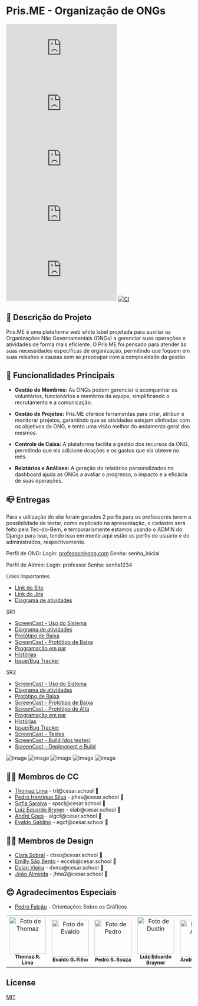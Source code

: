 # Pris.ME - Organização de ONGs

![GitHub repo size](https://img.shields.io/github/repo-size/P-E-N-T-E-S/Pris.me?style=flat)
![GitHub language count](https://img.shields.io/github/languages/count/P-E-N-T-E-S/Pris.me?style=flat&logo=python)
![Bitbucket open issues](https://img.shields.io/bitbucket/issues/P-E-N-T-E-S/Pris.me?style=flat&logo=github)
![Commits](https://img.shields.io/github/commit-activity/t/P-E-N-T-E-S/Pris.me?style=flat&logo=github)
[![GitHub](https://img.shields.io/github/license/P-E-N-T-E-S/Pris.me)](LICENSE.md)
[![CI](https://github.com/P-E-N-T-E-S/Pris.me/actions/workflows/main_prisme.yml/badge.svg)](https://github.com/P-E-N-T-E-S/Pris.me/actions/workflows/main_prisme.yml)

## 📄 Descrição do Projeto

Pris.ME é uma plataforma web white label projetada para auxiliar as Organizações Não Governamentais (ONGs) a gerenciar suas operações e atividades de forma mais eficiente. O Pris.ME foi pensado para atender às suas necessidades específicas de organização, permitindo que foquem em suas missões e causas sem se preocupar com a complexidade da gestão.

## 🔧 Funcionalidades Principais

- **Gestão de Membros:** As ONGs podem gerenciar e acompanhar os voluntários, funcionários e membros da equipe, simplificando o recrutamento e a comunicação.

- **Gestão de Projetos:** Pris.ME oferece ferramentas para criar, atribuir e monitorar projetos, garantindo que as atividades estejam alinhadas com os objetivos da ONG, e tento uma visão melhor do andamento geral dos mesmos.

- **Controle de Caixa:** A plataforma facilita a gestão dos recursos da ONG, permitindo que ela adicione doações e os gastos que ela obteve no mês.

- **Relatórios e Análises:** A geração de relatórios personalizados no dashboard ajuda as ONGs a avaliar o progresso, o impacto e a eficácia de suas operações.

## 📪 Entregas

   Para a utilização do site foram gerados 2 perfis para os professores terem a possibilidade de testar, como explicado na apresentação, o cadastro será feito pela Tec-do-Bem, e temporariamente estamos usando o ADMIN do Django para isso, tendo isso em mente aqui estão os perfis do usuário e do administrados, respectivamente.

   Perfil de ONG:
   Login: professor@ong.com
   Senha: senha_inicial

   Perfil de Admin:
   Login: professor
   Senha: senha1234
      
   

<p>Links Importantes</p>
<ul>
  <li>
    <a  href="https://prisme.azurewebsites.net"
      >Link do Site</a
    >
  </li>
  <li>
    <a  href="https://pentes.atlassian.net/jira/software/projects/CPB/boards/5"
      >Link do Jira</a
    >
  </li>
  <li>
    <a  href="https://docs.google.com/document/d/1zw3Q6Y6QbHdDzpf4Eu1U9jx_Ms4kfT1JEyAKVdMWnt8/edit?usp=sharing"
      >Diagrama de atividades</a
    >
  </li>
</ul>

<p>SR1</p>
<ul>
  <li>
    <a  href="https://youtu.be/vERwEOPt9Qc"
      >ScreenCast - Uso do Sistema</a
    >
  </li>
  <li>
    <a  href="https://docs.google.com/document/d/1zw3Q6Y6QbHdDzpf4Eu1U9jx_Ms4kfT1JEyAKVdMWnt8/edit?usp=sharing"
      >Diagrama de atividades</a
    >
  </li>
  <li>
    <a  href="https://www.figma.com/file/ehowufTUz5Sg4mg2masjF1/Prisme?type=design&node-id=0-1&mode=design&t=OAn8YZO056gLmV1V-0"
      >Protótipo de Baixa</a
    >
  </li>
  <li>
    <a  href="https://youtu.be/ozqRWbZTO3Y"
      >ScreenCast - Protótipo de Baixa</a
    >
  </li>
  <li>
    <a  href="https://docs.google.com/document/d/1uZJiRaoUQdAlYjUM7m2XICWPBa_vKEbbz8SDrHWMa_8/edit?usp=sharing"
      >Programação em par</a
    >
  </li>
  <li>
    <a  href="https://docs.google.com/document/d/1vjCia_IBUBho_FyzylWsSR1c8YJB38FYgEZ8zyqE3Ko/edit?usp=sharing"
      >Histórias</a
    >
  </li>
  <li>
    <a  href="https://github.com/P-E-N-T-E-S/Pris.ME/assets/126795323/e5d13618-3501-49b8-af8c-0467de214a85"
      >Issue/Bug Tracker</a
    >
  </li>
</ul>

<p>SR2</p>
<ul>
  <li>
    <a  href=""
      >ScreenCast - Uso do Sistema</a
    >
  </li>
  <li>
    <a  href=""
      >Diagrama de atividades</a
    >
  </li>
  <li>
    <a  href="https://www.figma.com/file/ehowufTUz5Sg4mg2masjF1/Prisme?type=design&node-id=0-1&mode=design&t=OAn8YZO056gLmV1V-0"
      >Protótipo de Baixa</a
    >
  </li>
  <li>
    <a  href=""
      >ScreenCast - Protótipo de Baixa</a
    >
  </li>
  <li>
    <a  href=""
      >ScreenCast - Protótipo de Alta</a
    >
  </li>
  <li>
    <a  href="https://docs.google.com/document/d/1uZJiRaoUQdAlYjUM7m2XICWPBa_vKEbbz8SDrHWMa_8/edit?usp=sharing"
      >Programação em par</a
    >
  </li>
  <li>
    <a  href="https://docs.google.com/document/d/1vjCia_IBUBho_FyzylWsSR1c8YJB38FYgEZ8zyqE3Ko/edit?usp=sharing"
      >Histórias</a
    >
  </li>
  <li>
    <a  href="https://github.com/P-E-N-T-E-S/Pris.ME/assets/126795323/e5d13618-3501-49b8-af8c-0467de214a85"
      >Issue/Bug Tracker</a
    >
  </li>
   <li>
    <a  href=""
      >ScreenCast - Testes</a
    >
  </li>
   <li>
    <a  href=""
      >ScreenCast - Build (dos testes)</a
    >
  </li>
   <li>
    <a  href=""
      >ScreenCast - Deployment e Build</a
    >
  </li>
</ul>

![image](https://github.com/P-E-N-T-E-S/Pris.ME/assets/126795323/e9c65455-f0a2-4269-a6c0-e3e89c040e54)
![image](https://github.com/P-E-N-T-E-S/Pris.ME/assets/126795323/e6749da4-b5c5-4ab8-8721-7ec290021edf)
![image](https://github.com/P-E-N-T-E-S/Pris.ME/assets/126795323/dd26cd91-75a0-4d12-8e55-f7f5eef12a01)
![image](https://github.com/P-E-N-T-E-S/Pris.ME/assets/126795323/5874aac1-1124-499b-aac0-7c1786a65910)
![image](https://github.com/P-E-N-T-E-S/Pris.ME/assets/126795323/3bbc8fa5-72bb-4c79-b9b2-0ba70a69b778)


## 👩‍💻 Membros de CC

<ul>
  <li>
    <a href="https://github.com/Thomazrlima">Thomaz Lima</a> - trl@cesar.school 📩
  </li>
  <li>
    <a href="https://github.com/hsspedro">Pedro Henrique Silva</a> - phss@cesar.school 📩
  </li>
  <li>
    <a href="https://github.com/Sofia-Saraiva">Sofia Saraiva</a> - spscl@cesar.school 📩
  </li>
  <li>
    <a href="https://github.com/Luiz-Edu0202">Luiz Eduardo Bryner</a> - elab@cesar.school 📩
  </li>
  <li>
    <a href="https://github.com/Nerebo">André Goes</a> - algcf@cesar.school 📩
  </li>
  <li>
    <a href="https://github.com/evaldocunhaf">Evaldo Galdino</a> - egcf@cesar.school 📩
  </li>
</ul>

## 👨‍🎨 Membros de Design

<ul>
  <li>
    <a href="https://www.linkedin.com/in/clara-batista-sobral-de-oliveira-351947265/">Clara Sobral</a> - cbso@cesar.school 📩
  </li>
  <li>
    <a href="https://emillysaobento.carrd.co/?fbclid=PAAabKO9AleSjDVm8NMYDXGLUNwpeUD4miwivqiBgTNcZ-TlBikS4EclilYdA">Emilly São Bento</a> - eccsb@cesar.school 📩
  </li>
  <li>
    <a href="https://linktr.ee/DylanVieira?utm_source=linktree_admin_share">Dylan Vieira</a> - dvma@cesar.school 📩
  </li>
  <li>
    <a href="https://www.linkedin.com/in/jo%C3%A3ofilipemafraalmeida/">João Almeida</a> - jfma2@cesar.school 📩
  </li>
</ul>

## 😊 Agradecimentos Especiais

<ul>
  <li>
    <a href="https://www.linkedin.com/in/pedrodiasfalcao/?miniProfileUrn=urn%3Ali%3Afs_miniProfile%3AACoAAEWtkW4ByFLrKrjw04WJ6m5SBt86SocSM38">Pedro Falção</a> - Orientações Sobre os Gráficos
  </li>
</ul>
  
<table>
  <tr>
    <td align="center">
      <a href="https://github.com/Thomazrlima">
        <img src="https://avatars3.githubusercontent.com/Thomazrlima" width="100px;" alt="Foto de Thomaz"/><br>
        <sub>
          <b>Thomaz R. Lima</b>
        </sub>
      </a>
    </td>
    <td align="center">
      <a href="https://github.com/evaldocunhaf">
        <img src="https://avatars3.githubusercontent.com/evaldocunhaf" width="100px;" alt="Foto de Evaldo"/><br>
        <sub>
          <b>Evaldo G. Filho</b>
        </sub>
      </a>
    </td>
    <td align="center">
      <a href="https://github.com/hsspedro">
        <img src="https://avatars.githubusercontent.com/hsspedro" width="100px;" alt="Foto de Pedro"/><br>
        <sub>
          <b>Pedro S. Souza</b>
        </sub>
      </a>
    </td>
    <td align="center">
      <a href="https://github.com/Luiz-Edu0202">
        <img src="https://avatars.githubusercontent.com/Luiz-Edu0202" width="100px;" alt="Foto de Dustin"/><br>
        <sub>
          <b>Luiz Eduardo Brayner</b>
        </sub>
      </a>
    </td>
    <td align="center">
      <a href="https://github.com/Nerebo">
        <img src="https://avatars.githubusercontent.com/Nerebo" width="100px;" alt="Foto de André"/><br>
        <sub>
          <b>André Fonseca</b>
        </sub>
      </a>
    </td>
    <td align="center">
      <a href="https://github.com/Sofia-Saraiva">
        <img src="https://avatars.githubusercontent.com/Sofia-Saraiva" width="100px;" alt="Foto de Sofia"/><br>
        <sub>
          <b>Sofia Saraiva</b>
        </sub>
      </a>
    </td>
  </tr>
</table>

## License

[MIT](https://github.com/P-E-N-T-E-S/Pris.ME/blob/master/LICENSE.md)

<!--
Atualizações para o Futuro

## 💻 Pré-requisitos

Antes de começar, verifique se você atendeu aos seguintes requisitos:

* Você instalou a versão mais recente de `<linguagem / dependência / requeridos>`
* Você tem uma máquina `<Windows / Linux / Mac>`. Indique qual sistema operacional é compatível / não compatível.
* Você leu `<guia / link / documentação_relacionada_ao_projeto>`.

## 🚀 Instalando <nome_do_projeto>

Para instalar o <nome_do_projeto>, siga estas etapas:

Linux e macOS:
```
<comando_de_instalação>
```

Windows:
```
<comando_de_instalação>
```
## ☕ Usando <nome_do_projeto>

Para usar <nome_do_projeto>, siga estas etapas:

```
<exemplo_de_uso>
```

Adicione comandos de execução e exemplos que você acha que os usuários acharão úteis. Fornece uma referência de opções para pontos de bônus!

## 📫 Contribuindo para <nome_do_projeto>

Para contribuir com <nome_do_projeto>, siga estas etapas:

1. Bifurque este repositório.
2. Crie um branch: `git checkout -b <nome_branch>`.
3. Faça suas alterações e confirme-as: `git commit -m '<mensagem_commit>'`
4. Envie para o branch original: `git push origin <nome_do_projeto> / <local>`
5. Crie a solicitação de pull.

Como alternativa, consulte a documentação do GitHub em [como criar uma solicitação pull](https://help.github.com/en/github/collaborating-with-issues-and-pull-requests/creating-a-pull-request).


-->
